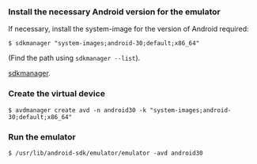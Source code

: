 
### Install the necessary Android version for the emulator
If necessary, install the system-image for the version of Android required:

    $ sdkmanager "system-images;android-30;default;x86_64"

(Find the path using `sdkmanager --list`).

[sdkmanager](https://developer.android.com/studio/command-line/sdkmanager).

### Create the virtual device

    $ avdmanager create avd -n android30 -k "system-images;android-30;default;x86_64"


### Run the emulator

    $ /usr/lib/android-sdk/emulator/emulator -avd android30